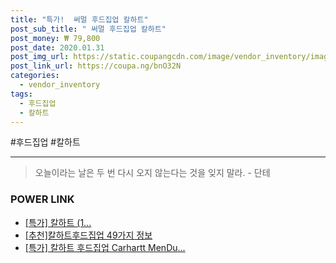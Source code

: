 ```yaml
--- 
title: "특가!  써멀 후드집업 칼하트" 
post_sub_title: " 써멀 후드집업 칼하트" 
post_money: ₩ 79,800 
post_date: 2020.01.31 
post_img_url: https://static.coupangcdn.com/image/vendor_inventory/images/2018/08/30/18/7/5c1bd3a5-7524-49f8-911f-dcff409b58bf.jpg 
post_link_url: https://coupa.ng/bnO32N 
categories: 
  - vendor_inventory 
tags: 
  - 후드집업 
  - 칼하트 
--- 
```

  #후드집업 #칼하트 
<hr> 

> 오늘이라는 날은 두 번 다시 오지 않는다는 것을 잊지 말라. - 단테 


### POWER LINK

* <a href="https://blog.naver.com/sakai111/221791090702" target="_blank">[특가] 칼하트 (1...</a>
* <a href="https://blog.naver.com/fasyy4321/221790853349" target="_blank">[추천]칼하트후드집업 49가지 정보</a>
* <a href="https://blog.naver.com/an0733/221790984925" target="_blank">[특가] 칼하트 후드집업 Carhartt MenDu...</a>
